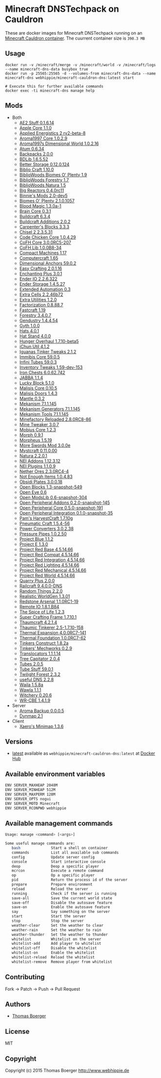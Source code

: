 # Minecraft DNSTechpack on Cauldron

These are docker images for Minecraft DNSTechpack running on an
[Minecraft Cauldron container](https://registry.hub.docker.com/webhippie/minecraft-cauldron/).
The cuurrent container size is ```390.3 MB```


## Usage

```
docker run -v /minecraft/merge -v /minecraft/world -v /minecraft/logs --name minecraft-dns-data busybox true
docker run -p 25565:25565 -d --volumes-from minecraft-dns-data --name minecraft-dns webhippie/minecraft-cauldron-dns:latest start

# Execute this for further available commands
docker exec -ti minecraft-dns manage help
```


## Mods

* Both
  * [AE2 Stuff 0.1.6.14](http://minecraft.curseforge.com/mc-mods/225194-ae2-stuff)
  * [Apple Core 1.1.0](http://www.minecraftforum.net/forums/mapping-and-modding/minecraft-mods/2222837)
  * [Applied Energistics 2 rv2-beta-8](http://ae2.ae-mod.info/Downloads/)
  * [Aroma1997 Core 1.0.2.9](http://www.minecraftforum.net/forums/mapping-and-modding/minecraft-mods/1287828)
  * [Aroma1997s Dimensional World 1.0.2.16](http://www.minecraftforum.net/forums/mapping-and-modding/minecraft-mods/1287828)
  * [Atum 0.6.34](http://www.minecraftforum.net/forums/mapping-and-modding/minecraft-mods/1288464)
  * [Backpacks 2.0.0](http://www.minecraftforum.net/forums/mapping-and-modding/minecraft-mods/1286124)
  * [BDLib 1.6.5.52](http://bdew.net/2014/07/15/bdlib-update-for-1-7-210/)
  * [Better Storage 0.12.0.124](http://www.minecraftforum.net/forums/mapping-and-modding/minecraft-mods/wip-mods/1442380)
  * [Biblio Craft 1.10.0](http://www.bibliocraftmod.com/)
  * [BiblioWoods Biomes O' Plenty 1.9](http://www.bibliocraftmod.com/?page_id=50#bibliowoods)
  * [BiblioWoods Forestry 1.7](http://www.bibliocraftmod.com/?page_id=50#bibliowoods)
  * [BiblioWoods Natura 1.5](http://www.bibliocraftmod.com/?page_id=50#bibliowoods)
  * [Big Reactors 0.4.0rc11](http://big-reactors.com/)
  * [Binnie's Mods 2.0-dev5](http://minecraft.curseforge.com/mc-mods/223525)
  * [Biomes O' Plenty 2.1.0.1057](http://goo.gl/zMK2S)
  * [Blood Magic 1.3.0a-1](http://www.minecraftforum.net/forums/mapping-and-modding/minecraft-mods/1290532)
  * [Brain Core 0.3.1](http://minecraft.curseforge.com/mc-mods/223346-braincore)
  * [Buildcraft 6.3.4](http://www.mod-buildcraft.com/)
  * [Buildcraft Additions 2.0.2](http://www.minecraftforum.net/forums/mapping-and-modding/minecraft-mods/2091746)
  * [Carpenter's Blocks 3.3.3](http://mineshopper.github.io/carpentersblocks/)
  * [Chisel 2 2.3.5.31](http://minecraft.curseforge.com/mc-mods/225236-chisel-2)
  * [Code Chicken Core 1.0.4.29](http://www.minecraftforum.net/forums/mapping-and-modding/minecraft-mods/1279956)
  * [CoFH Core 3.0.0RC5-207](http://teamcofh.com/)
  * [CoFH Lib 1.0.0B8-34](http://teamcofh.com/)
  * [Compact Machines 1.17](http://www.curse.com/mc-mods/minecraft/224218-compact-machines)
  * [Computercraft 1.65](http://www.computercraft.info/)
  * [Dimensional Anchors 59.0.2](http://www.minecraftforum.net/forums/mapping-and-modding/minecraft-mods/1281065)
  * [Easy Crafting 2.0.1.16](http://www.curse.com/mc-mods/minecraft/224295-easycrafting)
  * [Enchanting Plus 3.0.1](http://www.minecraftforum.net/forums/mapping-and-modding/minecraft-mods/1286469)
  * [Ender IO 2.2.6.322](http://enderio.com/)
  * [Ender Storage 1.4.5.27](http://www.minecraftforum.net/forums/mapping-and-modding/minecraft-mods/1279956)
  * [Extended Automation 0.3](http://minecraft.curseforge.com/mc-mods/223347-extended-automation)
  * [Extra Cells 2.2.46b72](http://www.minecraftforum.net/forums/mapping-and-modding/minecraft-mods/1289077)
  * [Extra Utilities 1.2.0](http://www.minecraftforum.net/forums/mapping-and-modding/minecraft-mods/wip-mods/1443963)
  * [Factorization 0.8.88.7](http://www.minecraftforum.net/forums/mapping-and-modding/minecraft-mods/1284592)
  * [Fastcraft 1.19](http://forum.industrial-craft.net/index.php?page=Thread&threadID=10820)
  * [Forestry 3.4.0.7](http://jenkins.ic2.player.to/job/Forestry/)
  * [Gendustry 1.4.4.54](http://bdew.net/gendustry/)
  * [Gyth 1.0.0](http://www.minecraftforum.net/forums/mapping-and-modding/minecraft-mods/2319607)
  * [Hats 4.0.1](http://ichun.us/mods/hats/)
  * [Hat Stand 4.0.0](http://ichun.us/mods/hats/hat-stand/)
  * [Hunger Overhaul 1.7.10-beta5](http://www.minecraftforum.net/forums/mapping-and-modding/minecraft-mods/2222904)
  * [iChun Util 4.1.2](http://ichun.us/mods/ichunutil/)
  * [Iguanas Tinker Tweaks 2.1.2](http://www.minecraftforum.net/forums/mapping-and-modding/minecraft-mods/2176855)
  * [Immibis Core 59.0.5](http://www.minecraftforum.net/forums/mapping-and-modding/minecraft-mods/1281065)
  * [Infini Tubes 59.0.3](http://www.minecraftforum.net/forums/mapping-and-modding/minecraft-mods/1281065)
  * [Inventory Tweaks 1.59-dev-153](http://minecraft.curseforge.com/mc-mods/223094-inventory-tweaks)
  * [Iron Chests 6.0.62.742](http://files.minecraftforge.net/IronChests2/)
  * [JABBA 1.1.4](http://www.mobiusstrip.eu/)
  * [Lucky Block 5.1.0](http://www.minecraftforum.net/forums/t/1292247)
  * [Malisis Core 0.10.5](http://www.minecraftforum.net/forums/mapping-and-modding/minecraft-mods/2076338)
  * [Malisis Doors 1.4.3](http://www.minecraftforum.net/forums/mapping-and-modding/minecraft-mods/2076338)
  * [Mantle 0.3.2](http://minecraft.curseforge.com/mc-mods/74924-mantle)
  * [Mekanism 7.1.1.145](http://aidancbrady.com/mekanism/)
  * [Mekanism Generators 7.1.1.145](http://aidancbrady.com/mekanism/)
  * [Mekanism Tools 7.1.1.145](http://aidancbrady.com/mekanism/)
  * [Minefactory Reloaded 2.8.0RC8-86](http://minecraft.curseforge.com/mc-mods/66672-minefactory-reloaded)
  * [Mine Tweaker 3.0.7](http://minetweaker3.powerofbytes.com/)
  * [Mobius Core 1.2.3](http://minecraft.curseforge.com/mc-mods/76734)
  * [Morph 0.9.1](http://ichun.us/mods/morph/)
  * [Morpheus 1.5.19](http://minecraft.curseforge.com/mc-mods/69118-morpheus)
  * [More Swords Mod 3.0.0e](http://minecraft.curseforge.com/mc-mods/59903)
  * [Mystcraft 0.11.0.00](http://www.minecraftforum.net/forums/mapping-and-modding/minecraft-mods/1280070)
  * [Natura 2.2.0.1](http://minecraft.curseforge.com/mc-mods/74120-natura)
  * [NEI Addons 1.12.3.12](http://bdew.net/neiaddons/)
  * [NEI Plugins 1.1.0.9](https://bitbucket.org/mistaqur/nei_plugins/wiki/Home)
  * [Nether Ores 2.3.0RC4-4](http://minecraft.curseforge.com/mc-mods/66675-netherores)
  * [Not Enough Items 1.0.4.83](http://www.minecraftforum.net/forums/mapping-and-modding/minecraft-mods/1279956)
  * [Obsidi Plates 3.0.0.18](http://forum.feed-the-beast.com/threads/myrathis-mod-compendium.18505/)
  * [Open Blocks 1.3-snapshot-549](http://openmods.info/)
  * [Open Eye 0.6](http://openeye.openmods.info/download)
  * [Open ModsLib 0.6-snapshot-304](http://openmods.info/)
  * [Open Peripheral Addons 0.2.0-snapshot-145](http://openmods.info/)
  * [Open Peripheral Core 0.5.0-snapshot-191](http://openmods.info/)
  * [Open Peripheral Integration 0.1.0-snapshot-35](http://openmods.info/)
  * [Pam's HarvestCraft 1.7.10g](http://minecraft.curseforge.com/mc-mods/221857-pams-harvestcraft)
  * [Pneumatic Craft 1.5.4-56](http://www.curse.com/mc-mods/minecraft/224125-pneumaticcraft)
  * [Power Converters 3.0.2.38](http://goo.gl/TKD1gk)
  * [Pressure Pipes 1.0.2.50](http://bdew.net/pressure/)
  * [Project Blue 1.1.2](http://www.minecraftforum.net/forums/mapping-and-modding/minecraft-mods/2260994)
  * [Project E 1.3.0](https://github.com/sinkillerj/ProjectE)
  * [Project Red Base 4.5.14.66](http://www.minecraftforum.net/forums/mapping-and-modding/minecraft-mods/1290357)
  * [Project Red Compat 4.5.14.66](http://www.minecraftforum.net/forums/mapping-and-modding/minecraft-mods/1290357)
  * [Project Red Integration 4.5.14.66](http://www.minecraftforum.net/forums/mapping-and-modding/minecraft-mods/1290357)
  * [Project Red Lighting 4.5.14.66](http://www.minecraftforum.net/forums/mapping-and-modding/minecraft-mods/1290357)
  * [Project Red Mechanical 4.5.14.66](http://www.minecraftforum.net/forums/mapping-and-modding/minecraft-mods/1290357)
  * [Project Red World 4.5.14.66](http://www.minecraftforum.net/forums/mapping-and-modding/minecraft-mods/1290357)
  * [Quarry Plus 2.0.0](http://www.minecraftforum.net/forums/mapping-and-modding/minecraft-mods/1288467)
  * [Railcraft 9.4.0.0-DNS](http://www.railcraft.info/releases/)
  * [Random Things 2.2.0](http://minecraft.curseforge.com/mc-mods/59816-random-things)
  * [Realistic WorldGen 1.3.01](http://www.minecraftforum.net/forums/mapping-and-modding/minecraft-mods/1281910)
  * [Redstone Arsenal 1.1.0RC1-19](http://teamcofh.com/)
  * [Remote IO 1.8.1.B84](http://www.minecraftforum.net/forums/mapping-and-modding/minecraft-mods/1292285)
  * [The Spice of Life 1.2.3](http://www.minecraftforum.net/forums/mapping-and-modding/minecraft-mods/2091809)
  * [Super Crafting Frame 1.7.10.1](http://www.minecraftforum.net/forums/mapping-and-modding/minecraft-mods/1290201)
  * [Thaumcraft 4.2.1.4](http://www.minecraftforum.net/forums/mapping-and-modding/minecraft-mods/1292130)
  * [Thaumic Tinkerer 2.5-1.7.10-158](http://www.minecraftforum.net/forums/mapping-and-modding/minecraft-mods/1289299)
  * [Thermal Expansion 4.0.0RC7-141](http://teamcofh.com/)
  * [Thermal Foundation 1.0.0RC7-62](http://teamcofh.com/)
  * [Tinkers Construct 1.8.2a](http://www.minecraftforum.net/forums/mapping-and-modding/minecraft-mods/2218638)
  * [Tinkers' Mechworks 0.2.9](http://www.minecraftforum.net/forums/mapping-and-modding/minecraft-mods/wip-mods/1446244)
  * [Translocators 1.1.1.14](http://www.minecraftforum.net/forums/mapping-and-modding/minecraft-mods/1279956)
  * [Tree Capitator 2.0.4](http://www.minecraftforum.net/forums/mapping-and-modding/minecraft-mods/1281180)
  * [Tubes 2.0.5](http://www.minecraftforum.net/forums/mapping-and-modding/minecraft-mods/1292474)
  * [Tube Stuff 59.0.1](http://www.minecraftforum.net/forums/mapping-and-modding/minecraft-mods/1281065)
  * [Twilight Forest 2.3.2](http://www.minecraftforum.net/forums/mapping-and-modding/minecraft-mods/1276258)
  * [useful DNS 2.2.8](http://www.minecraftforum.net/forums/mapping-and-modding/minecraft-mods/1291674)
  * [Waila 1.5.8a](http://www.minecraftforum.net/forums/mapping-and-modding/minecraft-mods/1289765)
  * [Wawla 1.1.1](http://www.minecraftforum.net/forums/mapping-and-modding/minecraft-mods/2169830)
  * [Witchery 0.20.6](https://sites.google.com/site/witcherymod/home)
  * [WR-CBE 1.4.1.9](http://www.minecraftforum.net/forums/mapping-and-modding/minecraft-mods/1279956)
* Server
  * [Aroma Backup 0.0.0.5](http://www.minecraftforum.net/forums/mapping-and-modding/minecraft-mods/1287828)
  * [Dynmap 2.1](http://www.minecraftforum.net/forums/mapping-and-modding/minecraft-mods/1286593)
* Client
  * [Xaero's Minimap 1.3.6](http://www.planetminecraft.com/mod/xaeros-minimap/)


## Versions

* [latest](https://github.com/dockhippie/minecraft-cauldron-dns/tree/master)
  available as ```webhippie/minecraft-cauldron-dns:latest``` at
  [Docker Hub](https://registry.hub.docker.com/u/webhippie/minecraft-cauldron-dns/)


## Available environment variables

```bash
ENV SERVER_MAXHEAP 2048M
ENV SERVER_MINHEAP 512M
ENV SERVER_MAXPERM 128M
ENV SERVER_OPTS nogui
ENV SERVER_MOTD Minecraft
ENV SERVER_RCONPWD webhippie
```


## Available management commands

```bash
Usage: manage <command> [<args>]

Some useful manage commands are:
   bash              Start a shell on container
   commands          List all available sub commands
   config            Update server config
   console           Start interactive console
   deop              Deop a specific player
   mcrcon            Execute a remote command
   op                Op a specific player
   pid               Return the process id of the server
   prepare           Prepare environment
   reload            Reload the server
   running           Check if the server is running
   save-all          Save the current world state
   save-off          Disable the autosave feature
   save-on           Enable the autosave feature
   say               Say something on the server
   start             Start the server
   stop              Stop the server
   weather-clear     Set the weather to clear
   weather-rain      Set the weather to rain
   weather-thunder   Set the weather to thunder
   whitelist         Whitelist on the server
   whitelist-add     Add player to whitelist
   whitelist-off     Disable the whitelist
   whitelist-on      Enable the whitelist
   whitelist-reload  Reload the whitelist
   whitelist-remove  Remove player from whitelist
```


## Contributing

Fork -> Patch -> Push -> Pull Request


## Authors

* [Thomas Boerger](https://github.com/tboerger)


## License

MIT


## Copyright

Copyright (c) 2015 Thomas Boerger <http://www.webhippie.de>
